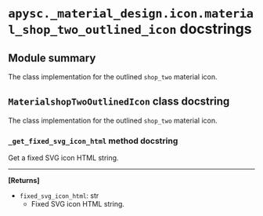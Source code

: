 # `apysc._material_design.icon.material_shop_two_outlined_icon` docstrings

## Module summary

The class implementation for the outlined `shop_two` material icon.

## `MaterialshopTwoOutlinedIcon` class docstring

The class implementation for the outlined `shop_two` material icon.

### `_get_fixed_svg_icon_html` method docstring

Get a fixed SVG icon HTML string.<hr>

**[Returns]**

- `fixed_svg_icon_html`: str
  - Fixed SVG icon HTML string.